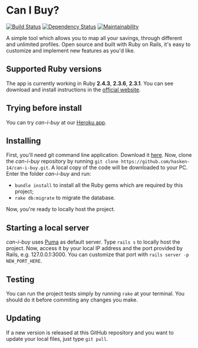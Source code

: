 # Can I Buy?

[![Build Status](https://travis-ci.org/hasken-14/can-i-buy.svg?branch=master)](https://travis-ci.org/hasken-14/can-i-buy)
[![Dependency Status](https://beta.gemnasium.com/badges/github.com/hasken-14/can-i-buy.svg)](https://beta.gemnasium.com/projects/github.com/hasken-14/can-i-buy)
[![Maintainability](https://api.codeclimate.com/v1/badges/14333236233f66a20c6e/maintainability)](https://codeclimate.com/github/hasken-14/can-i-buy/maintainability)

A simple tool which allows you to map all your savings, through different and unlimited profiles. Open source and built with Ruby on Rails, it's easy to customize and implement new features as you'd like.

## Supported Ruby versions

The app is currently working in Ruby __2.4.3__, __2.3.6__, __2.3.1__. You can see download and install instructions in the [official website](https://www.ruby-lang.org/en/).

## Trying before install

You can try _can-i-buy_ at our [Heroku app](https://can-i-buy.herokuapp.com/).

## Installing

First, you'll need git command line application. Download it [here](https://git-scm.com/downloads).
Now, clone the _can-i-buy_ repository by running `git clone https://github.com/hasken-14/can-i-buy.git`. A local copy of the code will be downloaded to your PC. Enter the folder _can-i-buy_ and run:

* `bundle install` to install all the Ruby gems which are required by this project;
* `rake db:migrate` to migrate the database.

Now, you're ready to locally host the project.

## Starting a local server

_can-i-buy_ uses [Puma](https://github.com/puma/puma) as default server. Type `rails s` to locally host the project.
Now, access it by your local IP address and the port provided by Rails, e.g. 127.0.0.1:3000. You can customize that port with `rails server -p NEW_PORT_HERE`.

## Testing

You can run the project tests simply by running `rake` at your terminal. You should do it before commiting any changes you make.

## Updating

If a new version is released at this GitHub repository and you want to update your local files, just type `git pull`.

